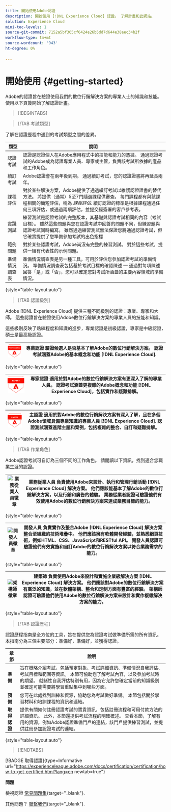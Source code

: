 ```yaml
---
title: 開始使用Adobe認證
description: 開始使用 [!DNL Experience Cloud] 認證。 了解計畫和此網站。
solution: Experience Cloud
mini-toc-levels: 1
source-git-commit: 7152a5bf365cf6424e26b5dd7d644e38aec34b2f
workflow-type: tm+mt
source-wordcount: '943'
ht-degree: 0%

---
```



# 開始使用 {#getting-started}

Adobe的認證旨在驗證使用我們的數位行銷解決方案的專業人士的知識和技能。 使用以下頁簽開始了解認證計畫。

>[!BEGINTABS]

>[!TAB 考試類型]

了解在認證歷程中遇到的考試類型之間的差異。

| 類型 | 說明 |
| ------- | ------- |
| 認證考試 | 認證是認證個人在Adobe應用程式中的技能和能力的憑據。 通過認證考試的Adobe成為認證專業人員、專家或主管，負責該考試所依據的產品和工作角色。 |
| 續訂考試 | Adobe認證會在兩年後到期。 通過續訂考試，您的認證證書將再延長兩年。 |
| 課程評估 | 對於某些解決方案，Adobe提供了通過續訂考試以維護認證證書的替代方法。 將提供（通常）5至7門隨選課程供審查。 每門課程都有與該課程相關的簡短評估，稱為 _課程評估_. 續訂認證的標準是根據課程通過任何三項評估，或通過兩項評估，並提交經簽署的客戶參考表。 |
| 實踐測試 | 練習測試是認證考試的完整版本，其基礎與認證考試相同的內容（考試目標）。 雖然這些問題與您在認證考試中回答的問題不同，但練習題與認證考試同時編寫。 雖然通過練習測試無法保證您將通過認證考試，但它確實提供了您準備參加考試的出色指標 |
| 範例問題 | 對於某些認證考試，Adobe尚沒有完整的練習測試。 對於這些考試，提供一組有代表性的示例問題。 |
| 準備情況調查表 | 準備情況調查表是另一種工具，可用於評估您參加認證考試的準備情況。 準備情況調查表包括基於考試目標的確認陳述 — 通過對每項陳述回答「是」或「否」，您可以確定您對考試所涵蓋的主要內容領域的準備情況。 |

{style="table-layout:auto"}

>[!TAB 認證級別]

Adobe [!DNL Experience Cloud] 提供三種不同級別的認證：專業、專家和大師。 這些認證旨在驗證使用Adobe數位行銷解決方案的專業人員的技能和知識。

這些級別反映了熟練程度和知識的進步，專業認證是初級認證，專家是中級認證，碩士是最高級認證。

| ![專業徽章](/help/certifications/assets/professional-badge-Xsmall.png) | **專業認證** 驗證候選人是否基本了解Adobe的數位行銷解決方案。 認證考試涵蓋Adobe的基本概念和功能 [!DNL Experience Cloud]. |
| --------- | ------- |

{style="table-layout:auto"}

| ![專家徽章](/help/certifications/assets/expert-badge-Xsmall.png) | **專家認證** 適用於對Adobe的數位行銷解決方案有更深入了解的專業人員。 認證考試涵蓋更複雜的Adobe概念和功能 [!DNL Experience Cloud]，包括實作和疑難排解。 |
| ------- | ------- |

{style="table-layout:auto"}

| ![主徽章](/help/certifications/assets/master-badge-Xsmall.png) | **主認證** 適用於對Adobe的數位行銷解決方案有深入了解，且在多個Adobe領域具備專業知識的專業人員 [!DNL Experience Cloud]. 認證測試涵蓋進階主題和案例，包括複雜的整合、自訂和疑難排解。 |
| ------- | ------- |

{style="table-layout:auto"}

>[!TAB 作業角色]

Adobe認證考試可自訂為三個不同的工作角色。 請閱讀以下資訊，找到適合您職業生涯的認證。

| ![業務從業人員徽章](/help/certifications/assets/business_practitioner_blk_small.png) | **業務從業人員** 負責使用Adobe來設計、執行和管理行銷活動 [!DNL Experience Cloud] 解決方案。 他們應該能基本了解Adobe的數位行銷解決方案，以及行銷和廣告的體驗。 業務從業者認證可驗證他們有效使用Adobe的數位行銷解決方案來達成業務目標的能力。 |
| ------- | ------- |

{style="table-layout:auto"}

| ![開發人員徽章](/help/certifications/assets/developer_blk_small.png) | **開發人員** 負責實作及整合Adobe [!DNL Experience Cloud] 解決方案整合至組織的技術堆疊中。 他們應該擁有軟體開發經驗，並熟悉網頁技術，例如HTML、CSS、JavaScript和RESTful API。 開發人員認證可驗證他們有效實施和自訂Adobe的數位行銷解決方案以符合業務需求的能力。 |
| ------- | ------- |

{style="table-layout:auto"}

| ![架構師徽章](/help/certifications/assets/architect_blk_small.png) | **建築師** 負責使用Adobe來設計和實施企業級解決方案 [!DNL Experience Cloud] 解決方案。 他們應該對Adobe的數位行銷解決方案有廣泛的知識，並在軟體架構、整合和定制方面有豐富的經驗。 架構師認證可驗證他們使用Adobe的數位行銷解決方案來設計和實作複雜解決方案的能力。 |
| ------- | ------- |

{style="table-layout:auto"}

>[!TAB 認證歷程]

認證歷程指南是全方位的工具，旨在提供您為認證考試做準備所需的所有資訊。 本指南分為三個主要部分：準備好，準備好，並獲得認證。

| 章節 | 說明 |
| ------- | ------- |
| **準備** | 旨在概略介紹考試，包括預定對象、考試詳細資訊、準備情況自我評估、考試目標和範圍等資訊。 本節可協助您了解考試內容，以及參加考試時的期望。 就緒性自我評估特別有用，因為它允許您確定當前的知識級別並確定可能需要將學習重點集中到哪些方面。 |
| **預備** | 您可在此處找到訓練和資源，協助您為考試做好準備。 本節包括關於學習材料和培訓課程的資訊和連結。 |
| **取得認證** | 提供有關如何註冊認證考試的寶貴資訊，包括註冊流程和可用付款方法的詳細資訊。 此外，本節還提供考試流程的明確概述。 查看本節，了解有用的資源，例如Adobe認證準備門戶的連結，該門戶提供練習測試，並提供註冊參加認證考試的連結。 |

{style="table-layout:auto"}

>[!ENDTABS]

[!BADGE 取得認證]{type=Informative url="https://experienceleague.adobe.com/docs/certification/certification/how-to-get-certified.html?lang=en newtab=true"}

**問題**

檢視認證 [常見問題集](https://experienceleague.adobe.com/docs/certification/certification/faq.html?lang=en){target="_blank"}.

其他問題？ [聯繫我們](mailto:certif@adobe.com){target="_blank"}.


